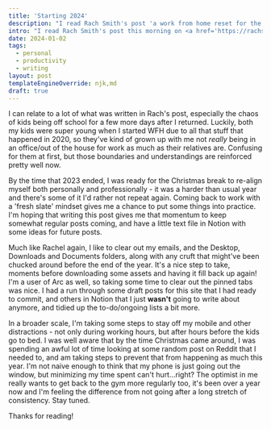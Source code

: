 ```yaml
---
title: 'Starting 2024'
description: "I read Rach Smith's post 'a work from home reset for the new year' and had a thought about how I want to start the year off professionally."
intro: "I read Rach Smith's post this morning on <a href='https://rachsmith.com/work-from-home-reset/'>'A work from home reset for the new year'</a> and had a thought about how I want to start the year off professionally."
date: 2024-01-02
tags:
  - personal
  - productivity
  - writing
layout: post
templateEngineOverride: njk,md
draft: true
---
```


I can relate to a lot of what was written in Rach's post, especially the chaos of kids being off school for a few more days after I returned. Luckily, both my kids were super young when I started WFH due to all that stuff that happened in 2020, so they've kind of grown up with me not _really_ being in an office/out of the house for work as much as their relatives are. Confusing for them at first, but those boundaries and understandings are reinforced pretty well now.

By the time that 2023 ended, I was ready for the Christmas break to re-align myself both personally and professionally - it was a harder than usual year and there's some of it I'd rather not repeat again. Coming back to work with a 'fresh slate' mindset gives me a chance to put some things into practice. I'm hoping that writing this post gives me that momentum to keep somewhat regular posts coming, and have a little text file in Notion with some ideas for future posts.

Much like Rachel again, I like to clear out my emails, and the Desktop, Downloads and Documents folders, along with any cruft that might've been chucked around before the end of the year. It's a nice step to take, moments before downloading some assets and having it fill back up again! I'm a user of Arc as well, so taking some time to clear out the pinned tabs was nice. I had a run through some draft posts for this site that I had ready to commit, and others in Notion that I just **wasn't** going to write about anymore, and tidied up the to-do/ongoing lists a bit more.

In a broader scale, I'm taking some steps to stay off my mobile and other distractions - not only during working hours, but after hours before the kids go to bed. I was well aware that by the time Christmas came around, I was spending an awful lot of time looking at some random post on Reddit that I needed to, and am taking steps to prevent that from happening as much this year. I'm not naive enough to think that my phone is just going out the window, but minimizing my time spent can't hurt...right? The optimist in me really wants to get back to the gym more regularly too, it's been over a year now and I'm feeling the difference from not going after a long stretch of consistency. Stay tuned.

Thanks for reading!
